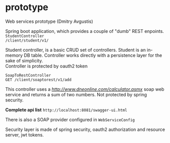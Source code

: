 # prototype
Web services prototype (Dmitry Avgustis)

Spring boot application, which provides a couple of "dumb" REST enpoints.
`StudentController`  
`/client/student/v1/`

Student controller, is a basic CRUD set of controllers. Student is an 
in-memory DB table. Controller works directly with a persistence layer for the sake of simplicity.  
Controller is protected by oauth2 token

`SoapToRestController`  
`GET /client/soaptorest/v1/add`

This controller uses a *http://www.dneonline.com/calculator.asmx* soap web service and returns a sum of two numbers.
Not protected by spring security.

**Complete api list** `http://localhost:8081/swagger-ui.html`

There is also a SOAP provider configured in `WebServiceConfig`

Security layer is made of spring security, oauth2 authorization and resource server, jwt tokens.
